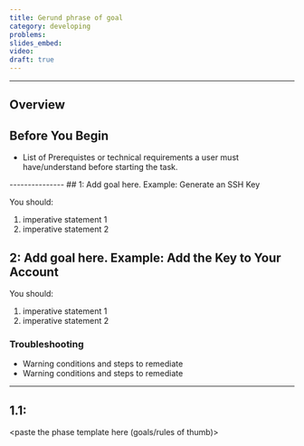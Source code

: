 ```yaml
---
title: Gerund phrase of goal
category: developing
problems:
slides_embed:
video:
draft: true
---
```

---------------
## Overview 

## Before You Begin
 -  List of Prerequistes or technical requirements a user must have/understand before starting the task.

<copy this block and follow its structure for each phase in the approach.>
---------------
## 1: Add goal here. Example: Generate an SSH Key

You should:
 1. imperative statement 1
 2. imperative statement 2

## 2: Add goal here. Example: Add the Key to Your Account 

You should:
 1. imperative statement 1
 2. imperative statement 2
 
### Troubleshooting

 - Warning conditions and steps to remediate
 - Warning conditions and steps to remediate

----
## 1.1:

<paste the phase template here (goals/rules of thumb)>
